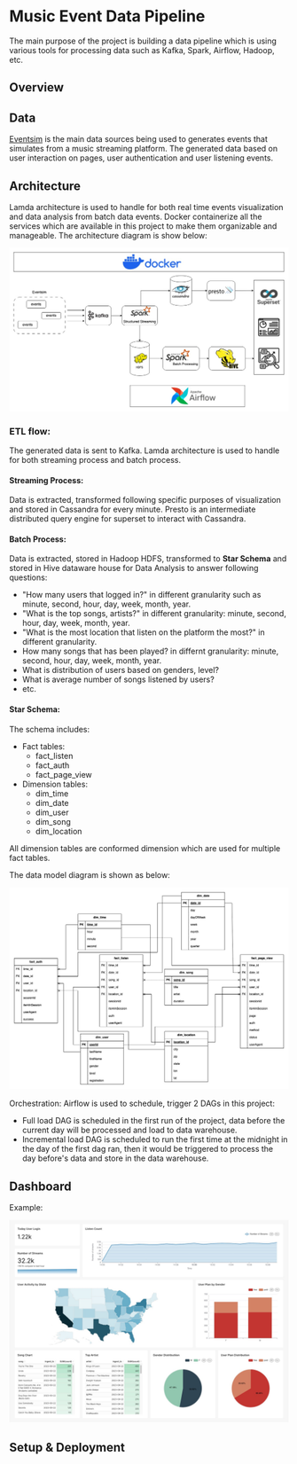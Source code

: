 # **Music Event Data Pipeline**
The main purpose of the project is building a data pipeline which is using various tools for processing data such as Kafka, Spark, Airflow, Hadoop, etc. 

## **Overview**


## **Data**
[Eventsim](https://github.com/Interana/eventsim) is the main data sources being used to generates events that simulates from a music streaming platform. The generated data based on user interaction on pages, user authentication and user listening events. 

## **Architecture**
Lamda architecture is used to handle for both real time events visualization and data analysis from batch data events. Docker containerize all the services which are available in this project to make them organizable and manageable. The architecture diagram is show below:

![architecture](images/architecture.jpg)

### **ETL flow**:
The generated data is sent to Kafka. Lamda architecture is used to handle for both streaming process and batch process.
#### **Streaming Process**: 
Data is extracted, transformed following specific purposes of visualization and stored in Cassandra for every minute. Presto is an intermediate distributed query engine for superset to interact with Cassandra.

#### **Batch Process**: 
Data is extracted, stored in Hadoop HDFS, transformed to **Star Schema**  and stored in Hive dataware house for Data Analysis to answer following questions:
* "How many users that logged in?" in different granularity such as minute, second, hour, day, week, month, year.
* "What is the top songs, artists?" in different granularity: minute, second, hour, day, week, month, year.
* "What is the most location that listen on the platform the most?" in different granularity.
* How many songs that has been played? in differnt granularity: minute, second, hour, day, week, month, year.
* What is distribution of users based on genders, level?
* What is average number of songs listened by users?
* etc.

#### Star Schema:
The schema includes:
* Fact tables:
    * fact_listen
    * fact_auth
    * fact_page_view
* Dimension tables:
    * dim_time
    * dim_date
    * dim_user
    * dim_song
    * dim_location

All dimension tables are conformed dimension which are used for multiple fact tables.

The data model diagram is shown as below:

![star-schema](images/star_schema.jpg)

Orchestration:
Airflow is used to schedule, trigger 2 DAGs in this project:
* Full load DAG is scheduled in the first run of the project, data before the current day will be processed and load to data warehouse.
* Incremental load DAG is scheduled to run the first time at the midnight in the day of the first dag ran, then it would be triggered to process the day before's data and store in the data warehouse.

## **Dashboard**

Example:

![dashboard](images/dashboard.jpg)

## **Setup & Deployment**

